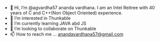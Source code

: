 - 👋 Hi, I’m @agvardha57 ananda vardhana. I am an Intel Reitree with 40 years of C and C++(Non Object Oriented) experience. 
- 👀 I’m interested in Thunkable
- 🌱 I’m currently learning JAVA abd JS
- 💞️ I’m looking to collaborate on Thunkable
- 📫 How to reach me ... anandavardhana57@gmail.com

<!---
agvardha57/agvardha57 is a ✨ special ✨ repository because its `README.md` (this file) appears on your GitHub profile.
You can click the Preview link to take a look at your changes.
--->
